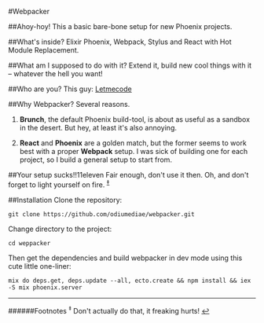 #Webpacker

##Ahoy-hoy!
This a basic bare-bone setup for new Phoenix projects.

##What's inside?
Elixir Phoenix, Webpack, Stylus and React with Hot Module Replacement.

##What am I supposed to do with it?
Extend it, build new cool things with it – whatever the hell you want!

##Who are you?
This guy: [Letmecode](https://twitter.com/designingcode)

##Why Webpacker?
Several reasons.

1. **Brunch**, the default Phoenix build-tool, is about as useful as a sandbox in the desert. But hey, at least it's also annoying.

2. **React** and **Phoenix** are a golden match, but the former seems to work best with a proper **Webpack** setup. I was sick of building one for each project, so I build a general setup to start from.

##Your setup sucks!!11eleven
Fair enough, don't use it then. Oh, and don't forget to light yourself on fire. <sup id="a1">[‡](#f1)</sup>

##Installation
Clone the repository:
```
git clone https://github.com/odiumediae/webpacker.git
```
Change directory to the project:
```
cd weppacker
```
Then get the dependencies and build webpacker in dev mode using this cute little one-liner:
```
mix do deps.get, deps.update --all, ecto.create && npm install && iex -S mix phoenix.server
```

----

######Footnotes
<sup id="f1">‡</sup> Don't actually do that, it freaking hurts! [↩](#a1)
